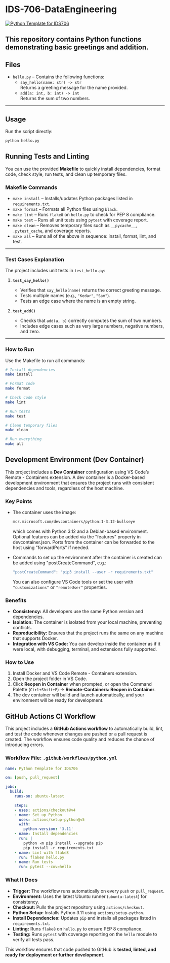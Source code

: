 

# IDS-706-DataEngineering

[![Python Template for IDS706](https://github.com/pb0104/IDS706/actions/workflows/main.yml/badge.svg)](https://github.com/pb0104/IDS706/actions/workflows/main.yml)


This repository contains Python functions demonstrating basic greetings and addition.
---

## Files

- `hello.py` – Contains the following functions:
  - `say_hello(name: str) -> str`  
    Returns a greeting message for the name provided.
  - `add(a: int, b: int) -> int`  
    Returns the sum of two numbers.

---

## Usage

Run the script directly:

```bash
python hello.py
```

## Running Tests and Linting

You can use the provided **Makefile** to quickly install dependencies, format code, check style, run tests, and clean up temporary files.

### Makefile Commands

- `make install` – Installs/updates Python packages listed in `requirements.txt`.  
- `make format` – Formats all Python files using `black`.  
- `make lint` – Runs `flake8` on `hello.py` to check for PEP 8 compliance.  
- `make test` – Runs all unit tests using `pytest` with coverage report.  
- `make clean` – Removes temporary files such as `__pycache__`, `.pytest_cache`, and coverage reports.  
- `make all` – Runs all of the above in sequence: install, format, lint, and test.

---

### Test Cases Explanation

The project includes unit tests in `test_hello.py`:

1. **`test_say_hello()`**
   - Verifies that `say_hello(name)` returns the correct greeting message.  
   - Tests multiple names (e.g., `"Kedar"`, `"Sam"`).  
   - Tests an edge case where the name is an empty string.

2. **`test_add()`**
   - Checks that `add(a, b)` correctly computes the sum of two numbers.  
   - Includes edge cases such as very large numbers, negative numbers, and zero.

---

### How to Run

Use the Makefile to run all commands:

```bash
# Install dependencies
make install

# Format code
make format

# Check code style
make lint

# Run tests
make test

# Clean temporary files
make clean

# Run everything
make all
```

## Development Environment (Dev Container)

This project includes a **Dev Container** configuration using VS Code’s Remote - Containers extension. A dev container is a Docker-based development environment that ensures the project runs with consistent dependencies and tools, regardless of the host machine.

### Key Points

- The container uses the image:
  ```bash
  mcr.microsoft.com/devcontainers/python:1-3.12-bullseye
  ```

  which comes with Python 3.12 and a Debian-based environment. Optional features can be added via the "features" property in devcontainer.json. Ports from the container can be forwarded to the host using "forwardPorts" if needed.

- Commands to set up the environment after the container is created can be added using "postCreateCommand", e.g.:
  ```bash 
  "postCreateCommand": "pip3 install --user -r requirements.txt"
  ```

  You can also configure VS Code tools or set the user with `"customizations"` or `"remoteUser"` properties.

### Benefits

- **Consistency:** All developers use the same Python version and dependencies.  
- **Isolation:** The container is isolated from your local machine, preventing conflicts.  
- **Reproducibility:** Ensures that the project runs the same on any machine that supports Docker.  
- **Integration with VS Code:** You can develop inside the container as if it were local, with debugging, terminal, and extensions fully supported.

### How to Use

1. Install Docker and VS Code Remote - Containers extension.  
2. Open the project folder in VS Code.  
3. Click **Reopen in Container** when prompted, or open the Command Palette (`Ctrl+Shift+P`) → **Remote-Containers: Reopen in Container**.  
4. The dev container will build and launch automatically, and your environment will be ready for development.


## GitHub Actions CI Workflow

This project includes a **GitHub Actions workflow** to automatically build, lint, and test the code whenever changes are pushed or a pull request is created. The workflow ensures code quality and reduces the chance of introducing errors.

### Workflow File: `.github/workflows/python.yml`

```yaml
name: Python Template for IDS706

on: [push, pull_request]

jobs:
  build:
    runs-on: ubuntu-latest

    steps:
    - uses: actions/checkout@v4
    - name: Set up Python
      uses: actions/setup-python@v5
      with:
        python-version: '3.11'
    - name: Install dependencies
      run: |
        python -m pip install --upgrade pip
        pip install -r requirements.txt
    - name: Lint with flake8
      run: flake8 hello.py
    - name: Run tests
      run: pytest --cov=hello
```

### What It Does

- **Trigger:** The workflow runs automatically on every `push` or `pull_request`.  
- **Environment:** Uses the latest Ubuntu runner (`ubuntu-latest`) for consistency.  
- **Checkout:** Pulls the project repository using `actions/checkout`.  
- **Python Setup:** Installs Python 3.11 using `actions/setup-python`.  
- **Install Dependencies:** Updates `pip` and installs all packages listed in `requirements.txt`.  
- **Linting:** Runs `flake8` on `hello.py` to ensure PEP 8 compliance.  
- **Testing:** Runs `pytest` with coverage reporting on the `hello` module to verify all tests pass.  

This workflow ensures that code pushed to GitHub is **tested, linted, and ready for deployment or further development**.


